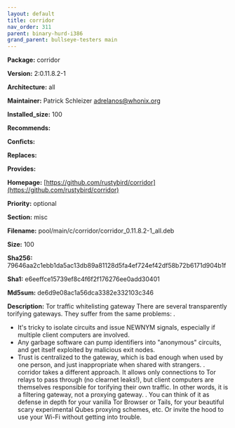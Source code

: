 ```yaml
---
layout: default
title: corridor
nav_order: 311
parent: binary-hurd-i386
grand_parent: bullseye-testers main
---
```


**Package:** corridor

**Version:** 2:0.11.8.2-1

**Architecture:**  all

**Maintainer:**  Patrick Schleizer <adrelanos@whonix.org>

**Installed_size:**  100

**Recommends:**  

**Conficts:**  

**Replaces:**  

**Provides:**  

**Homepage:**  [https://github.com/rustybird/corridor](https://github.com/rustybird/corridor)

**Priority:**  optional

**Section:** misc

**Filename:**  pool/main/c/corridor/corridor_0.11.8.2-1_all.deb

**Size:**  100

**Sha256:**  79646aa2c1ebb1da5ac13db89a81128d5fa4ef724ef42df58b72b6171d904b1f

**Sha1:**  e6eeffce15739ef8c4f6f2f176276ee0add30401

**Md5sum:**  de6d9e08ac1a56dca3382e332103c346

**Description:** Tor traffic whitelisting gateway
 There are several transparently torifying gateways. They suffer from the same
 problems:
 .
  - It's tricky to isolate circuits and issue NEWNYM signals, especially if
  multiple client computers are involved.
  - Any garbage software can pump identifiers into "anonymous" circuits, and
  get itself exploited by malicious exit nodes.
  - Trust is centralized to the gateway, which is bad enough when used by one
  person, and just inappropriate when shared with strangers.
 .
 corridor takes a different approach. It allows only connections to Tor relays
 to pass through (no clearnet leaks!), but client computers are themselves
 responsible for torifying their own traffic. In other words, it is a filtering
 gateway, not a proxying gateway.
 .
 You can think of it as defense in depth for your vanilla Tor Browser or Tails,
 for your beautiful scary experimental Qubes proxying schemes, etc. Or invite
 the hood to use your Wi-Fi without getting into trouble.


